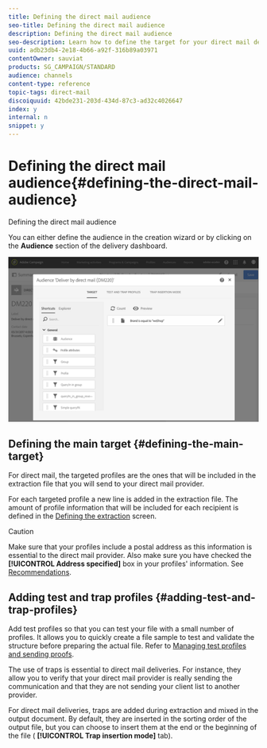 ```yaml
---
title: Defining the direct mail audience
seo-title: Defining the direct mail audience
description: Defining the direct mail audience
seo-description: Learn how to define the target for your direct mail delivery.
uuid: adb23db4-2e18-4b66-a92f-316b89a03971
contentOwner: sauviat
products: SG_CAMPAIGN/STANDARD
audience: channels
content-type: reference
topic-tags: direct-mail
discoiquuid: 42bde231-203d-434d-87c3-ad32c4026647
index: y
internal: n
snippet: y
---
```


# Defining the direct mail audience{#defining-the-direct-mail-audience}

Defining the direct mail audience

You can either define the audience in the creation wizard or by clicking on the **Audience** section of the delivery dashboard.

![](assets/direct_mail_15.png)

## Defining the main target {#defining-the-main-target}

For direct mail, the targeted profiles are the ones that will be included in the extraction file that you will send to your direct mail provider.

For each targeted profile a new line is added in the extraction file. The amount of profile information that will be included for each recipient is defined in the [Defining the extraction](../../channels/using/defining-the-direct-mail-content.md#defining-the-extraction) screen.

>[!CAUTION]
>
>Make sure that your profiles include a postal address as this information is essential to the direct mail provider. Also make sure you have checked the **[!UICONTROL Address specified]** box in your profiles' information. See [Recommendations](../../channels/using/about-direct-mail.md#recommendations).

## Adding test and trap profiles {#adding-test-and-trap-profiles}

Add test profiles so that you can test your file with a small number of profiles. It allows you to quickly create a file sample to test and validate the structure before preparing the actual file. Refer to [Managing test profiles and sending proofs](../../sending/using/managing-test-profiles-and-sending-proofs.md).

The use of traps is essential to direct mail deliveries. For instance, they allow you to verify that your direct mail provider is really sending the communication and that they are not sending your client list to another provider.

For direct mail deliveries, traps are added during extraction and mixed in the output document. By default, they are inserted in the sorting order of the output file, but you can choose to insert them at the end or the beginning of the file ( **[!UICONTROL Trap insertion mode]** tab).
